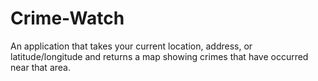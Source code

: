 # Crime-Watch
An application that takes your current location, address, or latitude/longitude and returns a map showing crimes that have occurred near that area.
